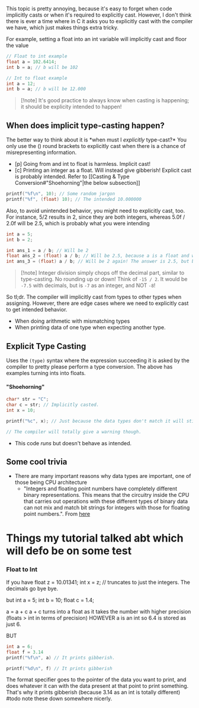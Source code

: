 This topic is pretty annoying, because it's easy to forget when code implicitly casts or when it's required to explicitly cast. 
However, I don't think there is ever a time where in C it asks you to explicitly cast with the compiler we have, which just makes things extra tricky.

For example, setting a float into an int variable will implicitly cast and floor the value
```c
// Float to int example
float a = 102.6414;
int b = a; // b will be 102

// Int to float example
int a = 12;
int b = a; // b will be 12.000
```

>[!note] It's good practice to always know when casting is happening; it should be explicity intended to happen!
## When does implicit type-casting happen?
The better way to think about it is \*when must I *explicitly* type-cast?*
You only use the () round brackets to explicitly cast when there is a chance of misrepresenting information. 
- [p] Going from and int to float is harmless. Implicit cast! 
- [c] Printing an integer as a float. Will instead give gibberish! Explicit cast is probably intended. Refer to [[Casting & Type Conversion#"Shoehorning"|the below subsection]]
```c
printf("%f\n", 10); // Some random jargon
printf("%f", (float) 10); // The intended 10.000000
```

Also, to avoid unintended behavior, you might need to explicitly cast, too. For instance, 5/2 results in 2, since they are both integers, whereas 5.0f / 2.0f will be 2.5, which is probably what you were intending 
```c
int a = 5;
int b = 2;

int ans_1 = a / b; // Will be 2
float ans_2 = (float) a / b; // Will be 2.5, because a is a float and will carry out regular division
int ans_3 = (float) a / b; // Will be 2 again! The answer is 2.5, but because the variable is of type int, it will implicitly cast it back.
```

>[!note] Integer division simply chops off the decimal part, similar to type-casting. No rounding up or down! Think of `-15 / 2`. It would be `-7.5` with decimals, but is `-7` as an integer, and NOT `-8`!

So tl;dr. The compiler will implicitly cast from types to other types when assigning. However, there are edge cases where we need to explicitly cast to get intended behavior.
- When doing arithmetic with mismatching types
- When printing data of one type when expecting another type.

## Explicit Type Casting
Uses the `(type)` syntax where the expression succeeding it is asked by the compiler to pretty please perform a type conversion. The above has examples turning ints into floats.
#### "Shoehorning"
```c
char* str = "C";
char c = str; // Implicitly casted.
int x = 10;

printf("%c", x); // Just because the data types don't match it will still run. it'll make due with whatever data is stored at 'x' in RAM and interpret that as a character. 

// The compiler will totally give a warning though.
```
- This code *runs* but doesn't behave as intended. 
## Some cool trivia
- There are many important reasons why data types are important, one of those being CPU architecture
	- "Integers and floating point numbers have completely different binary representations. This means that the circuitry inside the CPU that carries out operations with these different types of binary data can not mix and match bit strings for integers with those for floating point numbers.". From [here](https://www.cs.utoronto.ca/~strider/docs/CSCA48_Unit2_Notes.pdf)


# Things my tutorial talked abt which will defo be on some test
### Float to Int
If you have
float z = 10.01341;
int x = z; // truncates to just the integers. The decimals go bye bye. 

but 
int a = 5;
int b = 10;
float c = 1.4;

a = a + c
a + c turns into a float as it takes the number with higher precision (floats > int in terms of precision) HOWEVER a is an int so 6.4 is stored as just 6. 


BUT 
```c
int a = 6;
float f = 3.14
printf("%f\n", a) // It prints gibberish.

printf("%d\n", f) // It prints gibberish
```

The format specifier goes to the pointer of the data you want to print, and does whatever it can with the data present at that point to print something. That's why it prints gibberish (because 3.14 as an int is totally different)
#todo  note these down somewhere nicerly.




